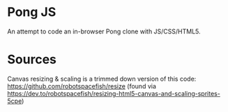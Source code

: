 # Pong JS

An attempt to code an in-browser Pong clone with JS/CSS/HTML5.

# Sources

Canvas resizing & scaling is a trimmed down version of this code: https://github.com/robotspacefish/resize (found via https://dev.to/robotspacefish/resizing-html5-canvas-and-scaling-sprites-5cpe)
